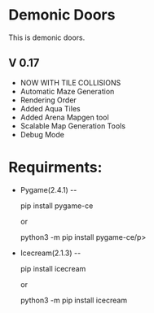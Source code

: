 # Demonic Doors #

This is demonic doors.

## V 0.17 ##

- NOW WITH TILE COLLISIONS
- Automatic Maze Generation
- Rendering Order
- Added Aqua Tiles
- Added Arena Mapgen tool
- Scalable Map Generation Tools
- Debug Mode

# Requirments: #
 - Pygame(2.4.1)  --   <p>pip install pygame-ce</p> or <p>python3 -m pip install pygame-ce/p>
 - Icecream(2.1.3)  --   <p>pip install icecream</p> or <p>python3 -m pip install icecream</p>


